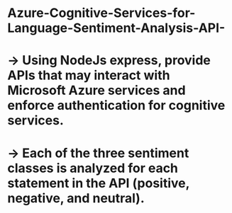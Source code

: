 # Azure-Cognitive-Services-for-Language-Sentiment-Analysis-API-
# -> Using NodeJs express, provide APIs that may interact with Microsoft Azure services and enforce authentication for cognitive services. 
# -> Each of the three sentiment classes is analyzed for each statement in the API (positive, negative, and neutral).

